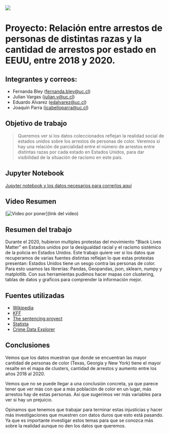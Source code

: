 
<img src="https://upload.wikimedia.org/wikipedia/commons/thumb/d/d8/Marca-uc.svg/768px-Marca-uc.svg.png" align="center">

# Proyecto:  Relación entre arrestos de personas de distintas razas y la cantidad de arrestos por   estado en EEUU, entre 2018 y 2020.

## Integrantes y correos:
- Fernanda Bley (fernanda.bley@uc.cl)
- Julian Vargas (julian.v@uc.cl)
- Eduardo Alvarez (edalvarez@uc.cl)
- Joaquín  Parra (jcabelloparra@uc.cl)


## Objetivo de trabajo

>Queremos ver si los datos coleccionados reflejan la realidad social de estados unidos sobre los arrestos de personas de color. Veremos si hay una relación
>de parcialidad entre el número de arrestos entre distintas razas por cada estado en Estados
>Unidos, para dar visibilidad de la situación de racismo en este país. 

## Jupyter Notebook
[Jupyter notebook y los datos necesarios para correrlos aquí](https://drive.google.com/drive/u/0/folders/1ppymEd5C4t1i5lp86AM3Ohlvx8TUZMVx)

## Video Resumen

[![Video por poner](imagen)](link del video) 

## Resumen del trabajo
Durante el 2020, hubieron multiples protestas del movimiento  "Black Lives Matter" en Estados unidos por la desigualdad racial y el  racismo sistémico de la policia en Estados Unidos.
Este trabajo quiere ver si los datos que  recuperamos de varias fuentes distintas reflejan lo  que estas protestas presentan: Estados Unidos  tiene un sesgo contra las personas de color. 
Para esto usamos las librerías: Pandas, Geopandas, json, sklearn, numpy y matplotlib. Con sus herramientas pudimos hacer mapas con clustering, tablas de datos y graficos para comprender la información mejor. 

## Fuentes utilizadas
- [Wikipedia](https://en.wikipedia.org/wiki/Demographics_of_the_United_States#:~:text=According%20to%20the%202020%20Census,%2C%20and%20July%201%2C%202006.)
- [KFF](https://www.kff.org/other/state-indicator/distribution-by-raceethnicity/?currentTimeframe=0&sortModel=%7B%22colId%22:%22Location%22,%22sort%22:%22asc%22%7D)
- [The sentencing proyect](https://www.sentencingproject.org/the-facts/#detail?state1Option=U.S.%20Total&state2Option=0)
- [Statista](https://www.statista.com/statistics/191261/number-of-arrests-for-all-offenses-in-the-us-since-1990/)
- [Crime Data Explorer](https://crime-data-explorer.app.cloud.gov/pages/explorer/crime/arrest)

## Conclusiones 
Vemos que los datos muestran que donde se encuentran las mayor cantidad de personas de  color (Texas, Georgia y New York) tiene el mayor resalte en el mapa de clusters, cantidad de  arrestos y aumento entre los años 2018 al 2020.

Vemos que no se puede llegar a una conclusión concreta, ya que parece tener que ver más con que a más población de color en un lugar, más arrestos hay de estas personas. Así que sugerimos ver más variables para ver si hay un prejuicio. 

Opinamos que tenemos que trabajar para terminar estas injusticias y hacer más  investigaciones que muestren con datos duros que esto está pasando. Ya que es importante investigar estos temas para que se conozca más sobre la realidad aunque no den los datos que queremos.

